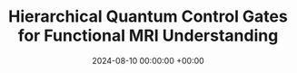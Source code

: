 ---
layout: post
title:  "Hierarchical Quantum Control Gates for Functional MRI Understanding"
date:   2024-08-10 00:00:00 +00:00
image: /images/quantum_control_fmri.png
categories: research
authors: "Xuan-Bac Nguyen, <strong>Hoang-Quan Nguyen</strong>, Hugh Churchill, Samee U. Khan, Khoa Luu"
venue: "arXiv"
arxiv: https://arxiv.org/abs/2408.03596
---